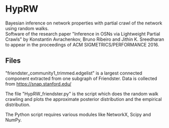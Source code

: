 # HypRW
Bayesian inference on network properties with partial crawl of the network using random walks.  
Software of the research paper "Inference in OSNs via Lightweight Partial Crawls" by Konstantin Avrachenkov, Bruno Ribeiro and Jithin K. Sreedharan to appear in the proceedings of ACM SIGMETRICS/PERFORMANCE 2016.

## Files
"friendster_community1_trimmed.edgelist" is a largest connected component extracted from one subgraph of Friendster. Data is collected from https://snap.stanford.edu/

The file "HypRW_friendster.py" is the script which does the random walk crawling and plots the approximate posterior distribution and the empirical distribution.

The Python script requires various modules like NetworkX, Scipy and NumPy.
